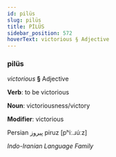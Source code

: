 ```yaml
---
id: pilüs
slug: pilüs
title: PİLÜS
sidebar_position: 572
hoverText: victorious § Adjective
---
```


### pilüs

*victorious* **§** Adjective

**Verb**: to be victorious

**Noun**: victoriousness/victory

**Modifier**: victorious

Persian پیروز piruz [pʰiː.ɹúːz]

*Indo-Iranian Language Family*